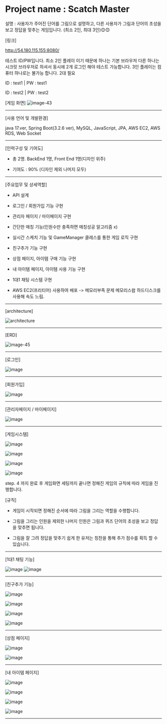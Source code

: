 # Project name : Scatch Master  

설명 : 사용자가 주어진 단어를 그림으로 설명하고, 다른 사용자가 그림과 단어의 초성을보고 정답을 맞추는 게임입니다.
(최소 2인, 최대 3인)😊😊

[링크]

http://54.180.115.155:8080/

테스트 ID/PW입니다. 최소 2인 플레이 이기 때문에 하나는 기본 브라우저 다른 하나는 시크릿 브라우저로 하셔서 동시에 2개 로그인 해야 테스트 가능합니다. 3인 플레이는 컴퓨터 하나로는 불가능 합니다. 2대 필요

ID : test1 | PW : test1

ID : test2 | PW : test2

[게임 화면]
![image-43](https://github.com/user-attachments/assets/cba43cd0-dd12-4d5d-8a00-87b669f21574)


-------------------------------------------------------------------------------------------------------------

[사용 언어 및 개발환경]

java 17.ver, Spring Boot(3.2.6 ver), MySQL, JavaScript, JPA, AWS EC2, AWS RDS, Web Socket 

-------------------------------------------------------------------------------------------------------------

[인력구성 및 기여도]

 - 총 2명. BackEnd 1명, Front End 1명(디자인 위주)

 - 기여도 : 90% (디자인 제외 나머지 모두)

-------------------------------------------------------------------------------------------------------------

[주요업무 및 상세역할]

- API 설계

- 로그인 / 회원가입 기능 구현

- 관리자 페이지 / 마이페이지 구현

- 간단한 매칭 기능(인원수만 충족하면 매칭성공 알고리즘 x)

- 실시간 스케치 기능 및 GameManager 클레스를 통한 게임 로직 구현

- 친구추가 기능 구현

- 상점 페이지, 아이템 구매 기능 구현

- 내 아이템 페이지, 아이템 사용 기능 구현

- 1대1 채팅 시스템 구현

- AWS EC2(프리티어) 사용하여 배포 -> 메모리부족 문제 메모리스왑 하드디스크를 사용해 속도 느림.

-------------------------------------------------------------------------------------------------------------

[architecture]

![architecture](https://github.com/user-attachments/assets/96c97e61-6679-470f-a196-4d7632ea000a)

-------------------------------------------------------------------------------------------------------------

[ERD]

![image-45](https://github.com/user-attachments/assets/5ef5bda2-a09b-4efa-93a8-2ddf0d0a7f5c)

-------------------------------------------------------------------------------------------------------------

[로그인]

![image](https://github.com/user-attachments/assets/91489c82-ba5c-4f6d-9206-0c5564511aa6)

-------------------------------------------------------------------------------------------------------------

[회원가입]

![image](https://github.com/user-attachments/assets/831139c1-648a-43d3-bc73-6254aeec26bb)

-------------------------------------------------------------------------------------------------------------

[관리자페이지 / 마이페이지]

![image](https://github.com/user-attachments/assets/df0302ac-947e-4b00-971c-581e18fe2cef)

-------------------------------------------------------------------------------------------------------------

[게임시스템]

![image](https://github.com/user-attachments/assets/5f6374f6-7fa1-465b-b18a-bed5a084939b)

![image](https://github.com/user-attachments/assets/cc312e91-b91d-4336-8521-9379b8e74a36)

![image](https://github.com/user-attachments/assets/ddbce86e-1130-4dbb-8aec-4da411664615)

![image](https://github.com/user-attachments/assets/9ea8cb48-4517-4e3c-a12a-7f0d85c31b0f)

step. 4 까지 완료 후 게임화면 세팅까지 끝나면 정해진 게임의 규칙에 따라 게임을 진행합니다.


[규칙]

- 게임이 시작되면 정해진 순서에 따라 그림을 그리는 역할을 수행합니다.

- 그림을 그리는 인원을 제외한 나머지 인원은 그림과 퀴즈 단어의 초성을 보고 정답을 맞추면 됩니다.

- 그림을 잘 그려 정답을 맞추기 쉽게 한 유저는 칭찬을 통해 추가 점수를 획득 할 수 있습니다.

-------------------------------------------------------------------------------------------------------------

[1대1 채팅 기능]

![image](https://github.com/user-attachments/assets/6fdf23f6-46ca-40c9-bde1-3d2a75c5b32c)
![image](https://github.com/user-attachments/assets/0770170b-42a9-46e9-92e9-8a981e699010)

-------------------------------------------------------------------------------------------------------------

[친구추가 기능]

![image](https://github.com/user-attachments/assets/574b0146-2aea-428d-b3f2-7b190c43918a)

![image](https://github.com/user-attachments/assets/a79ee837-cf10-45db-b84b-73b881e0eae8)

![image](https://github.com/user-attachments/assets/93cc1da7-9299-462b-b450-1cdaa1c55bac)

![image](https://github.com/user-attachments/assets/13726090-6818-448e-8a01-056021d5878f)

-------------------------------------------------------------------------------------------------------------

[상점 페이지]

![image](https://github.com/user-attachments/assets/008b2bdb-bb75-429b-8e89-c37726424905)

![image](https://github.com/user-attachments/assets/2e407141-a6d6-4eb6-bad8-b4d85c5f0fe7)

-------------------------------------------------------------------------------------------------------------

[내 아이템 페이지]

![image](https://github.com/user-attachments/assets/d956003e-2336-4ce8-a912-68f152cc7808)

![image](https://github.com/user-attachments/assets/c278770a-20b0-4665-8dec-49190c2d9898)

![image](https://github.com/user-attachments/assets/85705b4d-d57f-4085-a1a8-aef03c40ae4f)

![image](https://github.com/user-attachments/assets/053539cb-f4ce-4d35-96c5-35ad1d0437cd)

-------------------------------------------------------------------------------------------------------------



